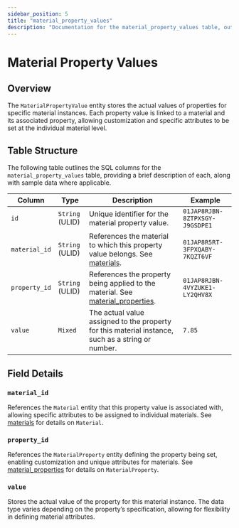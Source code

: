 ```yaml
---
sidebar_position: 5
title: "material_property_values"
description: "Documentation for the material_property_values table, outlining its columns and structure."
---
```


# Material Property Values

## Overview

The `MaterialPropertyValue` entity stores the actual values of properties for specific material instances. Each property
value is linked to a material and its associated property, allowing customization and specific attributes to be set at
the individual material level.

## Table Structure

The following table outlines the SQL columns for the `material_property_values` table, providing a brief description of
each, along with sample data where applicable.

| Column        | Type            | Description                                                                                               | Example                        |
|---------------|-----------------|-----------------------------------------------------------------------------------------------------------|--------------------------------|
| `id`          | `String` (ULID) | Unique identifier for the material property value.                                                        | `01JAP8RJBN-8ZTPXSGY-J9GSDPE1` |
| `material_id` | `String` (ULID) | References the material to which this property value belongs. See [materials](materials.md).              | `01JAP8R5RT-3FPXQABY-7KQZT6VF` |
| `property_id` | `String` (ULID) | References the property being applied to the material. See [material_properties](material_properties.md). | `01JAP8RJBN-4VYZUKE1-LY2QHV8X` |
| `value`       | `Mixed`         | The actual value assigned to the property for this material instance, such as a string or number.         | `7.85`                         |

## Field Details

### `material_id`

References the `Material` entity that this property value is associated with, allowing specific attributes to be
assigned to individual materials.
See [materials](materials.md) for details on `Material`.

### `property_id`

References the `MaterialProperty` entity defining the property being set, enabling customization and unique attributes
for materials.
See [material_properties](material_properties.md) for details on `MaterialProperty`.

### `value`

Stores the actual value of the property for this material instance. The data type varies depending on the property’s
specification, allowing for flexibility in defining material attributes.